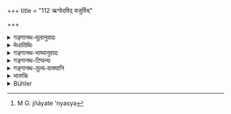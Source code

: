 +++
title = "112 ऋग्वेदविद् यजुर्विच्"

+++

<details><summary>गङ्गानथ-मूलानुवादः</summary>

A person knowing the Ṛgveda, a person knowing the Yajurveda, and a person knowing the Sāmaveda, shall be understood to form the assembly of at least three members, competent to decide doubtful points of law.—(112)
</details>

<details><summary>मेधातिथिः</summary>

निरुक्तव्याकरणमीमांसाभिर् वेदार्थो ज्ञायते । ते च सर्वे साधारणाः । न हि तत्रैकस्य वेदस्यार्थो ज्ञायते नान्यस्य[^३८६] नित्यम् अयं प्रकारो ऽस्ति । अथ ऋग्वेदादीत्यादि कथं भेदोपपत्तिः । तथा तत्र गृह्यसूत्रभेदेन चेदम् उक्तम् ॥ १२.११२ ॥


[^३८६]:
     M G: jñāyate 'nyasya
</details>

<details><summary>गङ्गानथ-भाष्यानुवादः</summary>

The meaning of the Veda is understood with the help of Nirukta, Vyākaraṇa and Mīmāṃsā. A knowledge of these should be possessed by all the three persons, as these do not help the comprehending of the meaning of any one Veda only, and not of others. Hence a knowledge of these is essential in all cases.

The distinction of the three Vedas—Ṛgveda and the rest—has been mentioned on the basis of the distinction made in the
*Gṛhyasūtras*.—(112)
</details>

<details><summary>गङ्गानथ-टिप्पन्यः</summary>

This verse is quoted in *Mitākṣarā* (3.300) as prescribing a second kind
of ‘Assembly’;—in *Aparārka* (p. 21);—and in *Smṛticandrikā* (Saṃskāra,
p. 8).
</details>

<details><summary>गङ्गानथ-तुल्य-वाक्यानि</summary>

*Yājñavalkya* (1.9).—‘Four persons well versed in the Veda and in Law,
or learned in the three Vedas, constitute the *Pariṣad*, Assembly;
whatever this Assembly declares is the *Law*; or what is declared by a
single person thoroughly cognisant of the Self.’
</details>

<details><summary>भारुचिः</summary>

चतुर्दशविद्यास्थानपारगा एवैते पूर्वोक्ताः शिष्टलक्षणप्राप्तास् त्रित्वेनोच्यन्ते । अथ वा तल्लक्षणयुक्तः ॥ १२.११२ ॥
</details>

<details><summary>Bühler</summary>

112	One who knows the Rig-veda, one who knows the Yagur-veda, and one who knows the Sama-veda, shall be known (to form) an assembly consisting of at least three members (and competent) to decide doubtful points of law.
</details>
